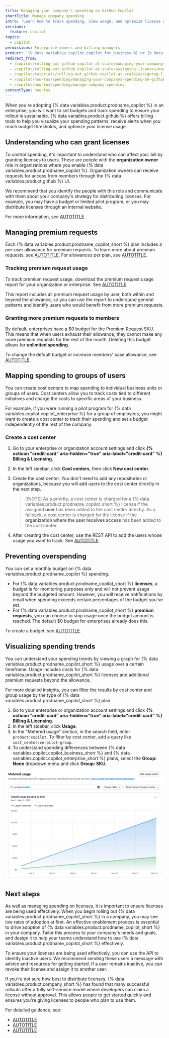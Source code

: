 ```yaml
---
title: Managing your company's spending on GitHub Copilot
shortTitle: Manage company spending
intro: 'Learn how to track spending, view usage, and optimize license distribution.'
versions:
  feature: copilot
topics:
  - Copilot
permissions: Enterprise owners and billing managers
product: '{% data variables.copilot.copilot_for_business %} or {% data variables.copilot.copilot_enterprise %}'
redirect_from:
  - /copilot/rolling-out-github-copilot-at-scale/managing-your-companys-spending-on-github-copilot
  - /copilot/rolling-out-github-copilot-at-scale/assigning-licenses/managing-your-companys-spending-on-github-copilot
  - /copilot/tutorials/rolling-out-github-copilot-at-scale/assigning-licenses/managing-your-companys-spending-on-github-copilot
  - /copilot/how-tos/spending/managing-your-companys-spending-on-github-copilot
  - /copilot/how-tos/spending/manage-company-spending
contentType: how-tos
---
```


When you're adopting {% data variables.product.prodname_copilot %} in an enterprise, you will want to set budgets and track spending to ensure your rollout is sustainable. {% data variables.product.github %} offers billing tools to help you visualize your spending patterns, receive alerts when you reach budget thresholds, and optimize your license usage.

## Understanding who can grant licenses

To control spending, it's important to understand who can affect your bill by granting licenses to users. These are people with the **organization owner** role in organizations where you enable {% data variables.product.prodname_copilot %}. Organization owners can receive requests for access from members through the {% data variables.product.github %} UI.

We recommend that you identify the people with this role and communicate with them about your company's strategy for distributing licenses. For example, you may have a budget or limited pilot program, or you may distribute licenses through an internal website.

For more information, see [AUTOTITLE](/admin/managing-accounts-and-repositories/managing-users-in-your-enterprise/viewing-people-in-your-enterprise#viewing-members).

## Managing premium requests

Each {% data variables.product.prodname_copilot_short %} plan includes a per-user allowance for premium requests. To learn more about premium requests, see [AUTOTITLE](/copilot/concepts/copilot-billing/requests-in-github-copilot). For allowances per plan, see [AUTOTITLE](/copilot/get-started/plans-for-github-copilot#comparing-copilot-plans).

### Tracking premium request usage

To track premium request usage, download the premium request usage report for your organization or enterprise. See [AUTOTITLE](/copilot/how-tos/premium-requests/monitoring-your-copilot-usage-and-entitlements#downloading-a-monthly-usage-report).

This report includes all premium request usage by user, both within and beyond the allowance, so you can use the report to understand general patterns and identify users who would benefit from more premium requests.

### Granting more premium requests to members

By default, enterprises have a $0 budget for the Premium Request SKU. This means that when users exhaust their allowance, they cannot make any more premium requests for the rest of the month. Deleting this budget allows for **unlimited spending**.

To change the default budget or increase members' base allowance, see [AUTOTITLE](/copilot/how-tos/premium-requests/manage-for-enterprise).

## Mapping spending to groups of users

You can create cost centers to map spending to individual business units or groups of users. Cost centers allow you to track costs tied to different initiatives and charge the costs to specific areas of your business.

For example, if you were running a pilot program for {% data variables.copilot.copilot_enterprise %} for a group of employees, you might want to create a cost center to track their spending and set a budget independently of the rest of the company.

### Create a cost center

1. Go to your enterprise or organization account settings and click **{% octicon "credit-card" aria-hidden="true" aria-label="credit-card" %} Billing & Licensing**.
1. In the left sidebar, click **Cost centers**, then click **New cost center**.
1. Create the cost center. You don't need to add any repositories or organizations, because you will add users to the cost center directly in the next step.

   >[!NOTE] As a priority, a cost center is charged for a {% data variables.product.prodname_copilot_short %} license if the assigned **user** has been added to the cost center directly. As a fallback, a cost center is charged for the license if the **organization where the user receives access** has been added to the cost center.

1. After creating the cost center, use the REST API to add the users whose usage you want to track. See [AUTOTITLE](/enterprise-cloud@latest/rest/enterprise-admin/billing#add-users-to-a-cost-center).

## Preventing overspending

You can set a monthly budget on {% data variables.product.prodname_copilot %} spending.

* For {% data variables.product.prodname_copilot_short %} **licenses**, a budget is for monitoring purposes only and will not prevent usage beyond the budgeted amount. However, you will receive notifications by email when spending exceeds certain percentages of the budget you've set.
* For {% data variables.product.prodname_copilot_short %} **premium requests**, you can choose to stop usage once the budget amount is reached. The default $0 budget for enterprises already does this.

To create a budget, see [AUTOTITLE](/billing/managing-your-billing/using-budgets-control-spending#editing-or-deleting-a-budget).

## Visualizing spending trends

You can understand your spending trends by viewing a graph for {% data variables.product.prodname_copilot_short %} usage over a certain timeframe. Usage includes costs for {% data variables.product.prodname_copilot_short %} licenses and additional premium requests beyond the allowance.

For more detailed insights, you can filter the results by cost center and group usage by the type of {% data variables.product.prodname_copilot_short %} plan.

1. Go to your enterprise or organization account settings and click **{% octicon "credit-card" aria-hidden="true" aria-label="credit-card" %} Billing & Licensing**.
1. In the left sidebar, click **Usage**.
1. In the "Metered usage" section, in the search field, enter `product:copilot`. To filter by cost center, add a query like `cost_center:ce-pilot-group`.
1. To understand spending differences between {% data variables.copilot.copilot_business_short %} and {% data variables.copilot.copilot_enterprise_short %} plans, select the **Group: None** dropdown menu and click **Group: SKU**.

![Screenshot of the "Usage" page. A line chart tracks Copilot spending over the current month, grouped by SKU.](/assets/images/help/copilot/track-spending.png)

## Next steps

As well as managing spending on licenses, it is important to ensure licenses are being used effectively. When you begin rolling out {% data variables.product.prodname_copilot_short %} in a company, you may see low rates of adoption at first. An effective enablement process is essential to drive adoption of {% data variables.product.prodname_copilot_short %} in your company. Tailor this process to your company's needs and goals, and design it to help your teams understand how to use {% data variables.product.prodname_copilot_short %} effectively.

To ensure your licenses are being used effectively, you can use the API to identify inactive users. We recommend sending these users a message with advice and resources for getting started. If a user remains inactive, you can revoke their license and assign it to another user.

If you're not sure how best to distribute licenses, {% data variables.product.company_short %} has found that many successful rollouts offer a fully self-service model where developers can claim a license without approval. This allows people to get started quickly and ensures you're giving licenses to people who plan to use them.

For detailed guidance, see:

* [AUTOTITLE](/copilot/rolling-out-github-copilot-at-scale/driving-copilot-adoption-in-your-company)
* [AUTOTITLE](/copilot/rolling-out-github-copilot-at-scale/setting-up-a-self-serve-process-for-github-copilot-licenses)
* [AUTOTITLE](/copilot/rolling-out-github-copilot-at-scale/reminding-inactive-users)
